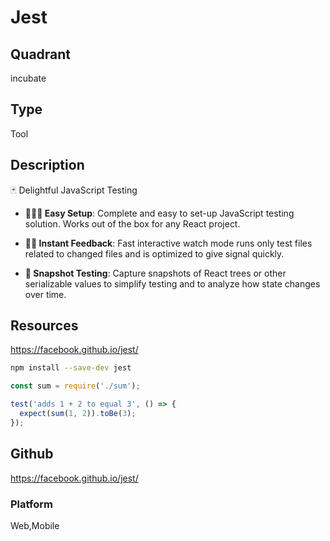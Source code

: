 # Jest

## Quadrant
incubate

## Type
Tool

## Description
🃏 Delightful JavaScript Testing

* **👩🏻‍💻 Easy Setup**: Complete and easy to set-up JavaScript testing solution.
  Works out of the box for any React project.

* **🏃🏽 Instant Feedback**: Fast interactive watch mode runs only test files
  related to changed files and is optimized to give signal quickly.

* **📸 Snapshot Testing**: Capture snapshots of React trees or other
  serializable values to simplify testing and to analyze how state changes over
  time.

## Resources
https://facebook.github.io/jest/

```bash
npm install --save-dev jest
```

```javascript
const sum = require('./sum');

test('adds 1 + 2 to equal 3', () => {
  expect(sum(1, 2)).toBe(3);
});
```

## Github
https://facebook.github.io/jest/

### Platform
Web,Mobile